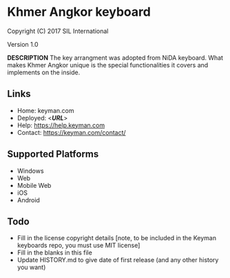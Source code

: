 Khmer Angkor keyboard
=====================

Copyright (C) 2017 SIL International

Version 1.0

__DESCRIPTION__
The key arrangment was adopted from NiDA keyboard. What makes Khmer Angkor unique is the special functionalities it covers and implements on the inside.



Links
-----

 * Home:     keyman.com
 * Deployed: <___URL___>
 * Help:     https://help.keyman.com
 * Contact:  https://keyman.com/contact/

Supported Platforms
-------------------
 * Windows
 * Web
 * Mobile Web
 * iOS
 * Android

Todo
----

 * Fill in the license copyright details [note, to be included in the Keyman keyboards repo, you must use MIT license]
 * Fill in the blanks in this file
 * Update HISTORY.md to give date of first release (and any other history you want)
 